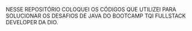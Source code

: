 NESSE REPOSITÓRIO COLOQUEI OS CÓDIGOS QUE UTILIZEI PARA SOLUCIONAR OS DESAFIOS DE JAVA DO BOOTCAMP TQI FULLSTACK DEVELOPER DA DIO.
